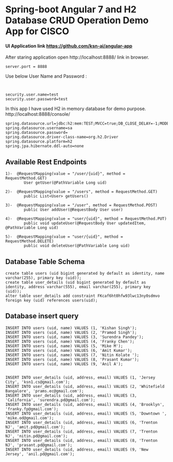 # Spring-boot Angular 7 and H2 Database CRUD Operation Demo App for CISCO

#### UI Application link   https://github.com/ksn-ai/angular-app


After staring application open http://localhost:8888/ link in browser.
  
```
server.port = 8888

```


Use below User Name and Password :

```


security.user.name=test
security.user.password=test

```

In this app I have used H2 in memory database for demo purpose.    http://localhost:8888/console/

```
spring.datasource.url=jdbc:h2:mem:TEST;MVCC=true;DB_CLOSE_DELAY=-1;MODE=Oracle
spring.datasource.username=sa
spring.datasource.password=
spring.datasource.driver-class-name=org.h2.Driver
spring.datasource.platform=h2
spring.jpa.hibernate.ddl-auto=none
```

## Available Rest Endpoints

```
1)-  @RequestMapping(value = "/user/{uid}", method = RequestMethod.GET)
        User getUser(@PathVariable Long uid)
        
2)-  @RequestMapping(value = "/users", method = RequestMethod.GET)
        public List<User> getUsers()
        
3)-  @RequestMapping(value = "/user", method = RequestMethod.POST)
        public User addUser(@RequestBody User user)
          
4)-  @RequestMapping(value = "user/{uid}", method = RequestMethod.PUT)
        public void updateUser(@RequestBody User updatedItem, @PathVariable Long uid)
        
5)-  @RequestMapping(value = "user/{uid}", method = RequestMethod.DELETE)
        public void deleteUser(@PathVariable Long uid)
```

## Database Table Schema

```
create table users (uid bigint generated by default as identity, name varchar(255), primary key (uid));
create table user_details (uid bigint generated by default as identity, address varchar(555), email varchar(255), primary key (uid));
alter table user_details add constraint FKcaf6ht0hfw93lwc13ny0sdmvo foreign key (uid) references users(uid);

```

## Database insert query

```
INSERT INTO users (uid, name) VALUES (1, 'Kishan Singh');
INSERT INTO users (uid, name) VALUES (2, 'Pramod Singh');
INSERT INTO users (uid, name) VALUES (3, 'Surendra Pandey');
INSERT INTO users (uid, name) VALUES (4, 'Franky Chen');
INSERT INTO users (uid, name) VALUES (5, 'Mike M');
INSERT INTO users (uid, name) VALUES (6, 'Amit Kumar');
INSERT INTO users (uid, name) VALUES (7, 'Nitin Kolate ');
INSERT INTO users (uid, name) VALUES (8, 'Prasant Kumar');
INSERT INTO users (uid, name) VALUES (9, 'Anil A');


INSERT INTO user_details (uid, address, email) VALUES (1, 'Jersey City', 'ksn1.cs@gmail.com');
INSERT INTO user_details (uid, address, email) VALUES (2, 'Whitefield Bangalore', 'prams.ec@gmail.com');
INSERT INTO user_details (uid, address, email) VALUES (3, 'California', 'surendra.pd@gmail.com');
INSERT INTO user_details (uid, address, email) VALUES (4, 'Brooklyn', 'franky.fp@gmail.com');
INSERT INTO user_details (uid, address, email) VALUES (5, 'Downtown ', 'mike.od@gmail.com');
INSERT INTO user_details (uid, address, email) VALUES (6, 'Trenton NJ', 'amit.pd@gmail.com');
INSERT INTO user_details (uid, address, email) VALUES (7, 'Trenton NJ', 'nitin.pd@gmail.com');
INSERT INTO user_details (uid, address, email) VALUES (8, 'Trenton NJ', 'prasant.pd@gmail.com');
INSERT INTO user_details (uid, address, email) VALUES (9, 'New Jersey', 'anil.pd@gmail.com');

```




